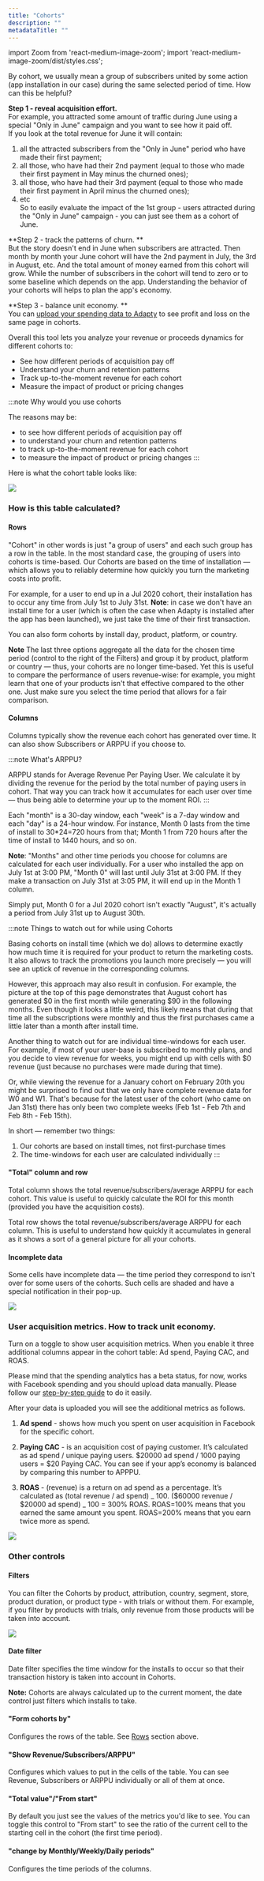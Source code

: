 ```yaml
---
title: "Cohorts"
description: ""
metadataTitle: ""
---
```


import Zoom from 'react-medium-image-zoom';
import 'react-medium-image-zoom/dist/styles.css';

By cohort, we usually mean a group of subscribers united by some action (app installation in our case) during the same selected period of time. How can this be helpful? 

**Step 1 - reveal acquisition effort.**  
For example, you attracted some amount of traffic during June using a special "Only in June" campaign and you want to see how it paid off.  
If you look at the total revenue for June it will contain: 

1. all the attracted subscribers from the "Only in June" period who have made their first payment;
2. all those, who have had their 2nd payment (equal to those who made their first payment in May minus the churned ones);
3. all those, who have had their 3rd payment (equal to those who made their first payment in April minus the churned ones);
4. etc  
   So to easily evaluate the impact of the 1st group - users attracted during the "Only in June" campaign - you can just see them as a cohort of June. 

**Step 2 - track the patterns of churn. **  
But the story doesn't end in June when subscribers are attracted. Then month by month your June cohort will have the 2nd payment in July, the 3rd in August, etc. And the total amount of money earned from this cohort will grow. While the number of subscribers in the cohort will tend to zero or to some baseline which depends on the app. Understanding the behavior of your cohorts will helps to plan the app's economy. 

**Step 3 - balance unit economy. **  
You can [upload your spending data to Adapty](how-to-get-spends-data-from-fb-business-manager) to see profit and loss on the same page in cohorts.  

Overall this tool lets you analyze your revenue or proceeds dynamics for different cohorts to:

- See how different periods of acquisition pay off
- Understand your churn and retention patterns
- Track up-to-the-moment revenue for each cohort
- Measure the impact of product or pricing changes

:::note
Why would you use cohorts

The reasons may be:

- to see how different periods of acquisition pay off
- to understand your churn and retention patterns
- to track up-to-the-moment revenue for each cohort
- to measure the impact of product or pricing changes
:::

Here is what the cohort table looks like:


<Zoom>
  <img src={require('./img/b00fac2-CleanShot_2022-12-21_at_07.14.45.webp').default}
  style={{
    border: 'none', /* border width and color */
    width: '700px', /* image width */
    display: 'block', /* for alignment */
    margin: '0 auto' /* center alignment */
  }}
/>
</Zoom>





### How is this table calculated?

#### Rows

"Cohort" in other words is just "a group of users" and each such group has a row in the table. In the most standard case, the grouping of users into cohorts is time-based. Our Cohorts are based on the time of installation — which allows you to reliably determine how quickly you turn the marketing costs into profit.

For example, for a user to end up in a Jul 2020 cohort, their installation has to occur any time from July 1st to July 31st. **Note**: in case we don't have an install time for a user (which is often the case when Adapty is installed after the app has been launched), we just take the time of their first transaction.

You can also form cohorts by install day, product, platform, or country.

**Note** The last three options aggregate all the data for the chosen time period (control to the right of the Filters) and group it by product, platform or country — thus, your cohorts are no longer time-based. Yet this is useful to compare the performance of users revenue-wise: for example, you might learn that one of your products isn't that effective compared to the other one. Just make sure you select the time period that allows for a fair comparison.

#### Columns

Columns typically show the revenue each cohort has generated over time. It can also show Subscribers or ARPPU if you choose to.

:::note
What's ARPPU?

ARPPU stands for Average Revenue Per Paying User. We calculate it by dividing the revenue for the period by the total number of paying users in cohort. That way you can track how it accumulates for each user over time — thus being able to determine your up to the moment ROI.
:::

Each "month" is a 30-day window, each "week" is a 7-day window and each "day" is a 24-hour window. For instance, Month 0 lasts from the time of install to 30\*24=720 hours from that; Month 1 from 720 hours after the time of install to 1440 hours, and so on.

**Note**: "Months" and other time periods you choose for columns are calculated for each user individually. For a user who installed the app on July 1st at 3:00 PM, "Month 0" will last until July 31st at 3:00 PM. If they make a transaction on July 31st at 3:05 PM, it will end up in the Month 1 column.

Simply put, Month 0 for a Jul 2020 cohort isn't exactly "August", it's actually a period from July 31st up to August 30th.

:::note
Things to watch out for while using Cohorts

Basing cohorts on install time (which we do) allows to determine exactly how much time it is required for your product to return the marketing costs. It also allows to track the promotions you launch more precisely — you will see an uptick of revenue in the corresponding columns.

However, this approach may also result in confusion. For example, the picture at the top of this page demonstrates that August cohort has generated $0 in the first month while generating $90 in the following months. Even though it looks a little weird, this likely means that during that time all the subscriptions were monthly and thus the first purchases came a little later than a month after install time.

Another thing to watch out for are individual time-windows for each user. For example, if most of your user-base is subscribed to monthly plans, and you decide to view revenue for weeks, you might end up with cells with $0 revenue (just because no purchases were made during that time).

Or, while viewing the revenue for a January cohort on February 20th you might be surprised to find out that we only have complete revenue data for W0 and W1. That's because for the latest user of the cohort (who came on Jan 31st) there has only been two complete weeks (Feb 1st - Feb 7th and Feb 8th - Feb 15th).

In short — remember two things:

1. Our cohorts are based on install times, not first-purchase times
2. The time-windows for each user are calculated individually
:::

#### "Total" column and row

Total column shows the total revenue/subscribers/average ARPPU for each cohort. This value is useful to quickly calculate the ROI for this month (provided you have the acquisition costs).

Total row shows the total revenue/subscribers/average ARPPU for each column. This is useful to understand how quickly it accumulates in general as it shows a sort of a general picture for all your cohorts.

#### Incomplete data

Some cells have incomplete data — the time period they correspond to isn't over for some users of the cohorts. Such cells are shaded and have a special notification in their pop-up.


<Zoom>
  <img src={require('./img/d531c66-CleanShot_2022-12-21_at_16.27.00.webp').default}
  style={{
    border: 'none', /* border width and color */
    width: '700px', /* image width */
    display: 'block', /* for alignment */
    margin: '0 auto' /* center alignment */
  }}
/>
</Zoom>





### User acquisition metrics. How to track unit economy.

Turn on a toggle to show user acquisition metrics. When you enable it three additional columns appear in the cohort table: Ad spend, Paying CAC, and ROAS. 

Please mind that the spending analytics has a beta status, for now, works with Facebook spending and you should upload data manually. Please follow our [step-by-step guide](how-to-get-spends-data-from-fb-business-manager) to do it easily. 

After your data is uploaded you will see the additional metrics as follows.

1. **Ad spend** - shows how much you spent on user acquisition in Facebook for the specific cohort.

2. **Paying CAC** - is an acquisition cost of paying customer. It’s calculated as ad spend / unique paying users. $20000 ad spend / 1000 paying users = $20 Paying CAC. You can see if your app’s economy is balanced by comparing this number to APPPU.

3. **ROAS** - (revenue) is a return on ad spend as a percentage. It’s calculated as (total revenue / ad spend) _ 100. ($60000 revenue / $20000 ad spend) _ 100 = 300% ROAS. ROAS=100% means that you earned the same amount you spent. ROAS=200% means that you earn twice more as spend.


<Zoom>
  <img src={require('./img/6fc260c-CleanShot_2022-12-21_at_16.31.45_2.webp').default}
  style={{
    border: 'none', /* border width and color */
    width: '700px', /* image width */
    display: 'block', /* for alignment */
    margin: '0 auto' /* center alignment */
  }}
/>
</Zoom>





### Other controls

#### Filters

You can filter the Cohorts by product, attribution, country, segment, store, product duration, or product type - with trials or without them. For example, if you filter by products with trials, only revenue from those products will be taken into account.


<Zoom>
  <img src={require('./img/602c3db-CleanShot_2022-12-21_at_16.53.50.webp').default}
  style={{
    border: 'none', /* border width and color */
    width: '700px', /* image width */
    display: 'block', /* for alignment */
    margin: '0 auto' /* center alignment */
  }}
/>
</Zoom>





#### Date filter

Date filter specifies the time window for the installs to occur so that their transaction history is taken into account in Cohorts. 

**Note:** Cohorts are always calculated up to the current moment, the date control just filters which installs to take.

#### "Form cohorts by"

Configures the rows of the table. See [Rows](https://adaptyteam.readme.io/docs/cohorts#rows) section above.

#### "Show Revenue/Subscribers/ARPPU"

Configures which values to put in the cells of the table. You can see Revenue, Subscribers or ARPPU individually or all of them at once.

#### "Total value"/"From start"

By default you just see the values of the metrics you'd like to see. You can toggle this control to "From start" to see the ratio of the current cell to the starting cell in the cohort (the first time period).

#### "change by Monthly/Weekly/Daily periods"

Configures the time periods of the columns.